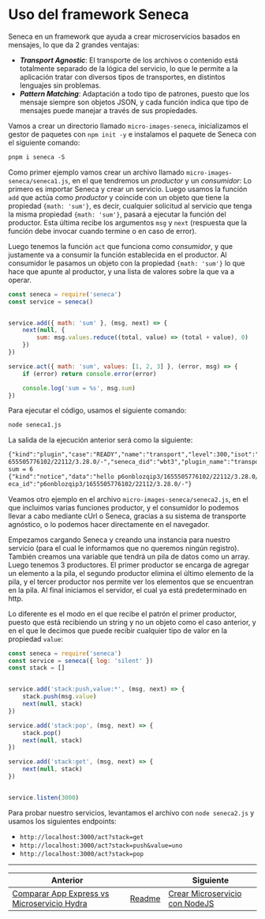 # Uso del framework Seneca

Seneca en un framework que ayuda a crear microservicios basados en mensajes, lo que da 2 grandes ventajas:

- ***Transport Agnostic***: El transporte de los archivos o contenido está totalmente separado de la lógica del servicio, lo que le permite a la aplicación tratar con diversos tipos de transportes, en distintos lenguajes sin problemas.
- ***Pattern Matching***: Adaptación a todo tipo de patrones, puesto que los mensaje siempre son objetos JSON, y cada función indica que tipo de mensajes puede manejar a través de sus propiedades.

Vamos a crear un directorio llamado `micro-images-seneca`, inicializamos el gestor de paquetes con `npm init -y` e instalamos el paquete de Seneca con el siguiente comando:

```txt
pnpm i seneca -S
```

Como primer ejemplo vamos crear un archivo llamado `micro-images-seneca/seneca1.js`, en el que tendremos un *productor* y un *consumidor*: Lo primero es importar Seneca y crear un servicio. Luego usamos la función `add` que actúa como *productor* y coincide con un objeto que tiene la propiedad `{math: 'sum'}`, es decir, cualquier solicitud al servicio que tenga la misma propiedad `{math: 'sum'}`, pasará a ejecutar la función del productor. Esta última recibe los argumentos `msg` y `next` (respuesta que la función debe invocar cuando termine o en caso de error).

Luego tenemos la función `act` que funciona como *consumidor*, y que justamente va a consumir la función establecida en el productor. Al consumidor le pasamos un objeto con la propiedad `{math: 'sum'}` lo que hace que apunte al productor, y una lista de valores sobre la que va a operar.

```js
const seneca = require('seneca')
const service = seneca()


service.add({ math: 'sum' }, (msg, next) => {
    next(null, {
        sum: msg.values.reduce((total, value) => (total + value), 0)
    })
})

service.act({ math: 'sum', values: [1, 2, 3] }, (error, msg) => {
    if (error) return console.error(error)

    console.log('sum = %s', msg.sum)
})
```

Para ejecutar el código, usamos el siguiente comando:

```txt
node seneca1.js
```

La salida de la ejecución anterior será como la siguiente:

```txt
{"kind":"plugin","case":"READY","name":"transport","level":300,"isot":"2022-06-17T22:42:56.198Z","when":1655505776198,"level_name":"info","seneca_id":"p6onblozqip3/1
655505776102/22112/3.28.0/-","seneca_did":"wbt3","plugin_name":"transport"}
sum = 6
{"kind":"notice","data":"hello p6onblozqip3/1655505776102/22112/3.28.0/-","level":300,"isot":"2022-06-17T22:42:56.298Z","when":1655505776298,"level_name":"info","sen
eca_id":"p6onblozqip3/1655505776102/22112/3.28.0/-"}
```

Veamos otro ejemplo en el archivo `micro-images-seneca/seneca2.js`, en el que incluimos varias funciones productor, y el consumidor lo podemos llevar a cabo mediante cUrl o Seneca, gracias a su sistema de transporte agnóstico, o lo podemos hacer directamente en el navegador.

Empezamos cargando Seneca y creando una instancia para nuestro servicio (para el cual le informamos que no queremos ningún registro). También creamos una variable que tendrá un pila de datos como un array. Luego tenemos 3 productores. El primer productor se encarga de agregar un elemento a la pila, el segundo productor elimina el último elemento de la pila, y el tercer productor nos permite ver los elementos que se encuentran en la pila. Al final iniciamos el servidor, el cual ya está predeterminado en http.

Lo diferente es el modo en el que recibe el patrón el primer productor, puesto que está recibiendo un string y no un objeto como el caso anterior, y en el que le decimos que puede recibir cualquier tipo de valor en la propiedad `value`:

```js
const seneca = require('seneca')
const service = seneca({ log: 'silent' })
const stack = []


service.add('stack:push,value:*', (msg, next) => {
    stack.push(msg.value)
    next(null, stack)
})

service.add('stack:pop', (msg, next) => {
    stack.pop()
    next(null, stack)
})

service.add('stack:get', (msg, next) => {
    next(null, stack)
})


service.listen(3000)
```

Para probar nuestro servicios, levantamos el archivo con `node seneca2.js` y usamos los siguientes endpoints:

- `http://localhost:3000/act?stack=get`
- `http://localhost:3000/act?stack=push&value=uno`
- `http://localhost:3000/act?stack=pop`

___
| Anterior                                                                                        |                        | Siguiente                                                          |
| ----------------------------------------------------------------------------------------------- | ---------------------- | ------------------------------------------------------------------ |
| [Comparar App Express vs Microservicio Hydra](10_Comprar_App_Express_vs_Microservicio_Hydra.md) | [Readme](../README.md) | [Crear Microservicio con NodeJS](12_Crear_Microservicio_NodeJS.md) |
